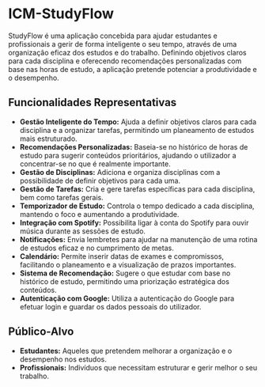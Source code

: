 # ICM-StudyFlow

StudyFlow é uma aplicação concebida para ajudar estudantes e profissionais a gerir de forma inteligente o seu tempo, através de uma organização eficaz dos estudos e do trabalho. Definindo objetivos claros para cada disciplina e oferecendo recomendações personalizadas com base nas horas de estudo, a aplicação pretende potenciar a produtividade e o desempenho.

## Funcionalidades Representativas

- **Gestão Inteligente do Tempo:** Ajuda a definir objetivos claros para cada disciplina e a organizar tarefas, permitindo um planeamento de estudos mais estruturado.
- **Recomendações Personalizadas:** Baseia-se no histórico de horas de estudo para sugerir conteúdos prioritários, ajudando o utilizador a concentrar-se no que é realmente importante.
- **Gestão de Disciplinas:** Adiciona e organiza disciplinas com a possibilidade de definir objetivos para cada uma.
- **Gestão de Tarefas:** Cria e gere tarefas específicas para cada disciplina, bem como tarefas gerais.
- **Temporizador de Estudo:** Controla o tempo dedicado a cada disciplina, mantendo o foco e aumentando a produtividade.
- **Integração com Spotify:** Possibilita ligar à conta do Spotify para ouvir música durante as sessões de estudo.
- **Notificações:** Envia lembretes para ajudar na manutenção de uma rotina de estudos eficaz e no cumprimento de metas.
- **Calendário:** Permite inserir datas de exames e compromissos, facilitando o planeamento e a visualização de prazos importantes.
- **Sistema de Recomendação:** Sugere o que estudar com base no histórico de estudo, permitindo uma priorização estratégica dos conteúdos.
- **Autenticação com Google:** Utiliza a autenticação do Google para efetuar login e guardar os dados pessoais do utilizador.

## Público-Alvo

- **Estudantes:** Aqueles que pretendem melhorar a organização e o desempenho nos estudos.
- **Profissionais:** Indivíduos que necessitam estruturar e gerir melhor o seu trabalho.
